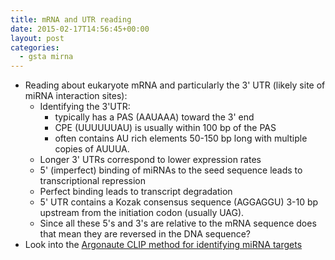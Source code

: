 ```yaml
---
title: mRNA and UTR reading
date: 2015-02-17T14:56:45+00:00
layout: post
categories:
  - gsta mirna
---
```

  * Reading about eukaryote mRNA and particularly the 3' UTR (likely site of miRNA interaction sites):
      * Identifying the 3'UTR:
          * typically has a PAS (AAUAAA) toward the 3' end
          * CPE (UUUUUUAU) is usually within 100 bp of the PAS
          * often contains AU rich elements 50-150 bp long with multiple copies of AUUUA.
      * Longer 3' UTRs correspond to lower expression rates
      * 5' (imperfect) binding of miRNAs to the seed sequence leads to transcriptional repression
      * Perfect binding leads to transcript degradation
      * 5' UTR contains a Kozak consensus sequence (AGGAGGU) 3-10 bp upstream from the initiation codon (usually UAG).
      * Since all these 5's and 3's are relative to the mRNA sequence does that mean they are reversed in the DNA sequence?
  * Look into the [Argonaute CLIP method for identifying miRNA targets][1]

[1]: http://doi.org/10.1093/molbev/msu323
